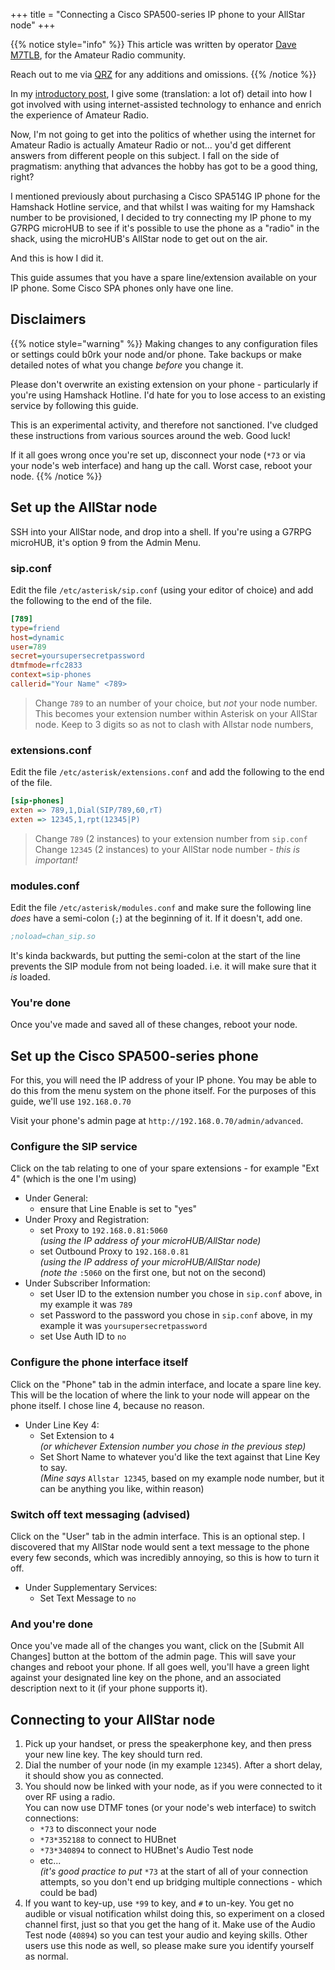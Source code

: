 +++
title = "Connecting a Cisco SPA500-series IP phone to your AllStar node"
+++

{{% notice style="info" %}}
This article was written by operator [Dave M7TLB][QRZ], for the Amateur Radio community.

Reach out to me via [QRZ][QRZ] for any additions and omissions.
{{% /notice %}}

[QRZ]: https://qrz.com/db/M7TLB

In my [introductory post](/Amateur_Radio/To_Radio_or_not_to_Radio), I give some (translation: a lot of) detail into how I got involved with using internet-assisted technology to enhance and enrich the experience of Amateur Radio.

Now, I'm not going to get into the politics of whether using the internet for Amateur Radio is actually Amateur Radio or not... you'd get different answers from different people on this subject. I fall on the side of pragmatism: anything that advances the hobby has got to be a good thing, right?

I mentioned previously about purchasing a Cisco SPA514G IP phone for the Hamshack Hotline service, and that whilst I was waiting for my Hamshack number to be provisioned, I decided to try connecting my IP phone to my G7RPG microHUB to see if it's possible to use the phone as a "radio" in the shack, using the microHUB's AllStar node to get out on the air.

And this is how I did it.

This guide assumes that you have a spare line/extension available on your IP phone. Some Cisco SPA phones only have one line.

## Disclaimers

{{% notice style="warning" %}}
Making changes to any configuration files or settings could b0rk your node and/or phone. Take backups or make detailed notes of what you change *before* you change it.

Please don't overwrite an existing extension on your phone - particularly if you're using Hamshack Hotline. I'd hate for you to lose access to an existing service by following this guide.

This is an experimental activity, and therefore not sanctioned. I've cludged these instructions from various sources around the web. Good luck!

If it all goes wrong once you're set up, disconnect your node (`*73` or via your node's web interface) and hang up the call. Worst case, reboot your node.
{{% /notice %}}

## Set up the AllStar node

SSH into your AllStar node, and drop into a shell. If you're using a G7RPG microHUB, it's option 9 from the Admin Menu.

### sip.conf

Edit the file `/etc/asterisk/sip.conf` (using your editor of choice) and add the following to the end of the file.

```ini
[789]
type=friend
host=dynamic
user=789
secret=yoursupersecretpassword
dtmfmode=rfc2833
context=sip-phones
callerid="Your Name" <789>
```

> Change `789` to an number of your choice, but *not* your node number.  This becomes your extension number within Asterisk on your AllStar node.  Keep to 3 digits so as not to clash with Allstar node numbers,

### extensions.conf

Edit the file `/etc/asterisk/extensions.conf` and add the following to the end of the file.

```ini
[sip-phones]
exten => 789,1,Dial(SIP/789,60,rT)
exten => 12345,1,rpt(12345|P)
```

> Change `789` (2 instances) to your extension number from `sip.conf`\
> Change `12345` (2 instances) to your AllStar node number - *this is important!*

### modules.conf

Edit the file `/etc/asterisk/modules.conf` and make sure the following line *does* have a semi-colon (`;`) at the beginning of it. If it doesn't, add one.

```ini
;noload=chan_sip.so
```

It's kinda backwards, but putting the semi-colon at the start of the line prevents the SIP module from not being loaded. i.e. it will make sure that it *is* loaded.

### You're done

Once you've made and saved all of these changes, reboot your node.

## Set up the Cisco SPA500-series phone

For this, you will need the IP address of your IP phone. You may be able to do this from the menu system on the phone itself. For the purposes of this guide, we'll use `192.168.0.70`

Visit your phone's admin page at `http://192.168.0.70/admin/advanced`.

### Configure the SIP service

Click on the tab relating to one of your spare extensions - for example "Ext 4" (which is the one I'm using)

* Under General:
  * ensure that Line Enable is set to "yes"
* Under Proxy and Registration:
  * set Proxy to `192.168.0.81:5060`\
    *(using the IP address of your microHUB/AllStar node)*
  * set Outbound Proxy to `192.168.0.81`\
    *(using the IP address of your microHUB/AllStar node)*\
    *(note the* `:5060` on the first one, but not on the second)
* Under Subscriber Information:
  * set User ID to the extension number you chose in `sip.conf` above, in my example it was `789`
  * set Password to the password you chose in `sip.conf` above, in my example it was `yoursupersecretpassword`
  * set Use Auth ID to `no`

### Configure the phone interface itself

Click on the "Phone" tab in the admin interface, and locate a spare line key. This will be the location of where the link to your node will appear on the phone itself. I chose line 4, because no reason.

* Under Line Key 4:
  * Set Extension to `4`\
    *(or whichever Extension number you chose in the previous step)*
  * Set Short Name to whatever you'd like the text against that Line Key to say.\
    *(Mine says* `Allstar 12345`, based on my example node number, but it can be anything you like, within reason)

### Switch off text messaging (advised)

Click on the "User" tab in the admin interface. This is an optional step. I discovered that my AllStar node would sent a text message to the phone every few seconds, which was incredibly annoying, so this is how to turn it off.

* Under Supplementary Services:
  * Set Text Message to `no`

### And you're done

Once you've made all of the changes you want, click on the [Submit All Changes] button at the bottom of the admin page. This will save your changes and reboot your phone. If all goes well, you'll have a green light against your designated line key on the phone, and an associated description next to it (if your phone supports it).

## Connecting to your AllStar node

1. Pick up your handset, or press the speakerphone key, and then press your new line key. The key should turn red.
2. Dial the number of your node (in my example `12345`). After a short delay, it should show you as connected.
3. You should now be linked with your node, as if you were connected to it over RF using a radio.\
   You can now use DTMF tones (or your node's web interface) to switch connections:
   * `*73` to disconnect your node
   * `*73*352188` to connect to HUBnet
   * `*73*340894` to connect to HUBnet's Audio Test node
   * etc...\
     *(it's good practice to put* `*73` at the start of all of your connection attempts, so you don't end up bridging multiple connections - which could be bad)
4. If you want to key-up, use `*99` to key, and `#` to un-key. You get no audible or visual notification whilst doing this, so experiment on a closed channel first, just so that you get the hang of it. Make use of the Audio Test node (`40894`) so you can test your audio and keying skills. Other users use this node as well, so please make sure you identify yourself as normal.
